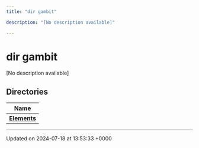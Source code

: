 ```yaml
---
title: "dir gambit"

description: "[No description available]"

---
```


# dir gambit

[No description available]

## Directories

| Name           |
| -------------- |
| **[Elements](/documentation/code/files/dir_bbe80a53278acaffd8fab5d1defd912c/#dir-elements)**  |






-------------------------------

Updated on 2024-07-18 at 13:53:33 +0000
